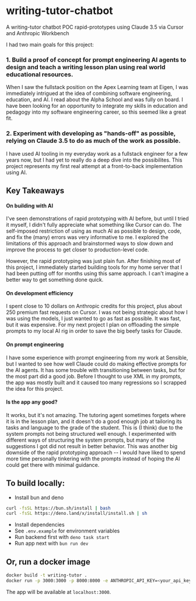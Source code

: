 # writing-tutor-chatbot
A writing-tutor chatbot POC rapid-prototypes using Claude 3.5 via Cursor and Anthropic Workbench

I had two main goals for this project:

### 1. Build a proof of concept for prompt engineering AI agents to design and teach a writing lesson plan using real world educational resources.

When I saw the fullstack position on the Apex Learning team at Eigen, I was immediately intrigued at the idea of combining software engineering, education, and AI. I read about the Alpha School and was fully on board. I have been looking for an opportunity to integrate my skills in education and pedagogy into my software engineering career, so this seemed like a great fit.

### 2. Experiment with developing as "hands-off" as possible, relying on Claude 3.5 to do as much of the work as possible.

I have used AI tooling in my everyday work as a fullstack engineer for a few years now, but I had yet to really do a deep dive into the possibilites. This project represents my first real attempt at a front-to-back implementation using AI.

## Key Takeaways

#### On building with AI
I've seen demonstrations of rapid prototyping with AI before, but until I tried it myself, I didn't fully appreciate what something like Cursor can do. The self-imposed restriction of using as much AI as possible to design, code, and fix the (many) errors was very informative to me. I explored the limitations of this approach and brainstormed ways to slow down and improve the process to get closer to production-level code. 

However, the rapid prototyping was just plain fun. After finishing most of this project, I immediately started building tools for my home server that I had been putting off for months using this same approach. I can't imagine a better way to get something done quick.

#### On development efficiency
I spent close to 10 dollars on Anthropic credits for this project, plus about 250 premium fast requests on Cursor. I was not being strategic about how I was using the models, I just wanted to go as fast as possible. It was fast, but it was expensive. For my next project I plan on offloading the simple prompts to my local AI rig in order to save the big beefy tasks for Claude.

#### On prompt engineering
I have some experience with prompt engineering from my work at Sensible, but I wanted to see how well Claude could do making effective prompts for the AI agents. It has some trouble with transitioning between tasks, but for the most part did a good job. Before I thought to use XML in my prompts, the app was mostly built and it caused too many regressions so I scrapped the idea for this project.

#### Is the app any good?
It works, but it's not amazing. The tutoring agent sometimes forgets where it is in the lesson plan, and it doesn't do a good enough job at tailoring its tasks and language to the grade of the student. This is (I think) due to the system prompts not being structured well enough. I experimented with different ways of structuring the system prompts, but many of the suggestions I got did not result in better behavior. This was another big downside of the rapid prototyping approach -- I would have liked to spend more time personally tinkering with the prompts instead of hoping the AI could get there with minimal guidance.

## To build locally:
- Install bun and deno
```bash
curl -fsSL https://bun.sh/install | bash
curl -fsSL https://deno.land/x/install/install.sh | sh
```
- Install dependencies
- See `.env.example` for environment variables
- Run backend first with `deno task start`
- Run app next with `bun run dev`

## Or, run a docker image
```bash
docker build -t writing-tutor .
docker run -p 3000:3000 -p 8000:8000 -e ANTHROPIC_API_KEY=<your_api_key_here> -e MODEL_NAME=<anthropic_model_here> writing-tutor
```
The app will be available at `localhost:3000`.